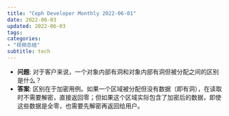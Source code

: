 ```yaml
---
title: "Ceph Developer Monthly 2022-06-01"
date: 2022-06-03
updated: 2022-06-03
tags:
categories:
- "视频总结"
subtitle: tech
---
```



- **问题**: 对于客户来说，一个对象内部有洞和对象内部有洞但被分配之间的区别是什么？
- **答案**: 区别在于加密用例。如果一个区域被分配但没有数据（即有洞），在读取时不需要解密，直接返回零；但如果这个区域实际包含了加密后的数据，即使这些数据是全零，也需要先解密再返回给用户。